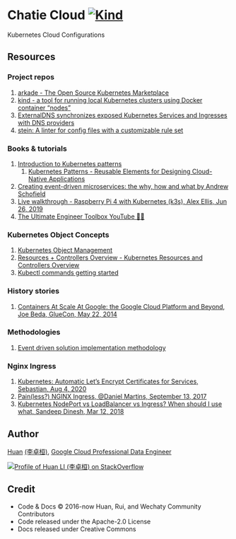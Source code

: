 # Chatie Cloud [![Kind](https://github.com/Chatie/cloud/actions/workflows/kind.yml/badge.svg)](https://github.com/Chatie/cloud/actions/workflows/kind.yml)

Kubernetes Cloud Configurations

## Resources

### Project repos

1. [arkade - The Open Source Kubernetes Marketplace](https://github.com/alexellis/arkade)
1. [kind - a tool for running local Kubernetes clusters using Docker container “nodes”](https://kind.sigs.k8s.io/)
1. [ExternalDNS synchronizes exposed Kubernetes Services and Ingresses with DNS providers](https://github.com/kubernetes-sigs/external-dns)
1. [stein: A linter for config files with a customizable rule set](https://github.com/b4b4r07/stein)

### Books & tutorials

1. [Introduction to Kubernetes patterns](https://www.redhat.com/en/topics/cloud-native-apps/introduction-to-kubernetes-patterns)
    1. [Kubernetes Patterns - Reusable Elements for Designing Cloud-Native Applications](https://k8spatterns.io/)
1. [Creating event-driven microservices: the why, how and what by Andrew Schofield](https://www.youtube.com/watch?v=ksRCq0BJef8)
1. [Live walkthrough - Raspberry Pi 4 with Kubernetes (k3s), Alex Ellis, Jun 26, 2019](https://www.youtube.com/watch?v=DjpVtNjiXSU)
1. [The Ultimate Engineer Toolbox YouTube 🔨🔧](https://github.com/marcel-dempers/docker-development-youtube-series)

### Kubernetes Object Concepts

1. [Kubernetes Object Management](https://kubernetes.io/docs/concepts/overview/working-with-objects/object-management/)
1. [Resources + Controllers Overview - Kubernetes Resources and Controllers Overview](https://kubectl.docs.kubernetes.io/guides/introduction/resources_controllers/)
1. [Kubectl commands getting started](https://kubernetes.io/docs/reference/generated/kubectl/kubectl-commands)

### History stories

1. [Containers At Scale At Google: the Google Cloud Platform and Beyond, Joe Beda, GlueCon, May 22, 2014](https://speakerdeck.com/jbeda/containers-at-scale)

### Methodologies

1. [Event driven solution implementation methodology](https://ibm-cloud-architecture.github.io/refarch-eda/methodology/event-storming/)

### Nginx Ingress

1. [Kubernetes: Automatic Let’s Encrypt Certificates for Services, Sebastian, Aug 4, 2020](https://admantium.medium.com/kubernetes-automatic-lets-encrypt-certificates-for-services-2a5f4aa7f886)
1. [Pain(less?) NGINX Ingress, @Daniel Martins, September 13, 2017](https://danielfm.me/post/painless-nginx-ingress/)
1. [Kubernetes NodePort vs LoadBalancer vs Ingress? When should I use what, Sandeep Dinesh, Mar 12, 2018](https://medium.com/google-cloud/kubernetes-nodeport-vs-loadbalancer-vs-ingress-when-should-i-use-what-922f010849e0)

## Author

[Huan](https://github.com/huan) [(李卓桓)](http://linkedin.com/in/zixia), [Google Cloud Professional Data Engineer](https://www.credential.net/d64187a5-55c9-45f5-850f-a46703a82cef)

[![Profile of Huan LI (李卓桓) on StackOverflow](https://stackoverflow.com/users/flair/1123955.png)](https://stackoverflow.com/users/1123955/huan)

## Credit

- Code & Docs © 2016-now Huan, Rui, and Wechaty Community Contributors
- Code released under the Apache-2.0 License
- Docs released under Creative Commons

